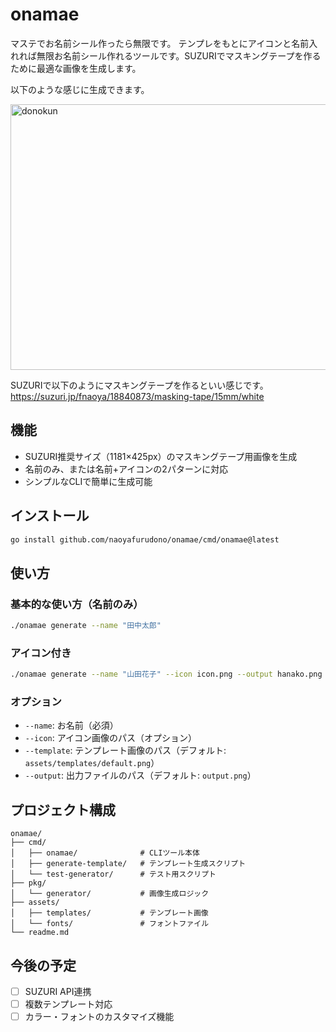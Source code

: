 # onamae

マステでお名前シール作ったら無限です。
テンプレをもとにアイコンと名前入れれば無限お名前シール作れるツールです。SUZURIでマスキングテープを作るために最適な画像を生成します。

以下のような感じに生成できます。

<img width="1181" height="425" alt="donokun " src="https://github.com/user-attachments/assets/ec5a995b-6187-465e-a421-7ae1f3113d8e" />

SUZURIで以下のようにマスキングテープを作るといい感じです。
https://suzuri.jp/fnaoya/18840873/masking-tape/15mm/white

## 機能

- SUZURI推奨サイズ（1181×425px）のマスキングテープ用画像を生成
- 名前のみ、または名前+アイコンの2パターンに対応
- シンプルなCLIで簡単に生成可能

## インストール

```bash
go install github.com/naoyafurudono/onamae/cmd/onamae@latest
```

## 使い方

### 基本的な使い方（名前のみ）

```bash
./onamae generate --name "田中太郎"
```

### アイコン付き

```bash
./onamae generate --name "山田花子" --icon icon.png --output hanako.png
```

### オプション

- `--name`: お名前（必須）
- `--icon`: アイコン画像のパス（オプション）
- `--template`: テンプレート画像のパス（デフォルト: `assets/templates/default.png`）
- `--output`: 出力ファイルのパス（デフォルト: `output.png`）

## プロジェクト構成

```
onamae/
├── cmd/
│   ├── onamae/              # CLIツール本体
│   ├── generate-template/   # テンプレート生成スクリプト
│   └── test-generator/      # テスト用スクリプト
├── pkg/
│   └── generator/           # 画像生成ロジック
├── assets/
│   ├── templates/           # テンプレート画像
│   └── fonts/               # フォントファイル
└── readme.md
```

## 今後の予定

- [ ] SUZURI API連携
- [ ] 複数テンプレート対応
- [ ] カラー・フォントのカスタマイズ機能
